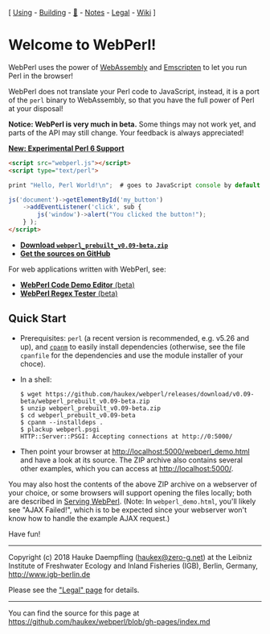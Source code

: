 
\[ [Using](using.html) -
[Building](building.html) -
[🦋](perl6.html) -
[Notes](notes.html) -
[Legal](legal.html) -
[Wiki](https://github.com/haukex/webperl/wiki) \]

Welcome to WebPerl!
===================


WebPerl uses the power of [WebAssembly](https://webassembly.org/) and
[Emscripten](http://emscripten.org/) to let you run Perl in the browser!

WebPerl does not translate your Perl code to JavaScript, instead, it is
a port of the `perl` binary to WebAssembly, so that you have the full
power of Perl at your disposal!

**Notice: WebPerl is very much in beta.**
Some things may not work yet, and parts of the API may still change.
Your feedback is always appreciated!

[**New: Experimental Perl 6 Support**](perl6.html)

```html
<script src="webperl.js"></script>
<script type="text/perl">

print "Hello, Perl World!\n";  # goes to JavaScript console by default

js('document')->getElementById('my_button')
	->addEventListener('click', sub {
		js('window')->alert("You clicked the button!");
	} );
</script>
```

- [**Download `webperl_prebuilt_v0.09-beta.zip`**](https://github.com/haukex/webperl/releases/download/v0.09-beta/webperl_prebuilt_v0.09-beta.zip)
- [**Get the sources on GitHub**](https://github.com/haukex/webperl)

For web applications written with WebPerl, see:

- [**WebPerl Code Demo Editor** (beta)](democode/index.html)
- [**WebPerl Regex Tester** (beta)](regex.html)


Quick Start
-----------

- Prerequisites: `perl` (a recent version is recommended, e.g. v5.26 and up),
  and [`cpanm`](https://metacpan.org/pod/App::cpanminus) to easily install
  dependencies (otherwise, see the file `cpanfile` for the dependencies and
  use the module installer of your choce).

- In a shell:
  
      $ wget https://github.com/haukex/webperl/releases/download/v0.09-beta/webperl_prebuilt_v0.09-beta.zip
      $ unzip webperl_prebuilt_v0.09-beta.zip
      $ cd webperl_prebuilt_v0.09-beta
      $ cpanm --installdeps .
      $ plackup webperl.psgi
      HTTP::Server::PSGI: Accepting connections at http://0:5000/

- Then point your browser at <http://localhost:5000/webperl_demo.html>
  and have a look at its source. The ZIP archive also contains several
  other examples, which you can access at <http://localhost:5000/>.

You may also host the contents of the above ZIP archive on a webserver of your
choice, or some browsers will support opening the files locally; both are
described in [Serving WebPerl](using.html#serving-webperl).
(Note: In `webperl_demo.html`, you'll likely see "AJAX Failed!", which is to be
expected since your webserver won't know how to handle the example AJAX request.)

Have fun!


***

Copyright (c) 2018 Hauke Daempfling (haukex@zero-g.net)
at the Leibniz Institute of Freshwater Ecology and Inland Fisheries (IGB),
Berlin, Germany, <http://www.igb-berlin.de>

Please see the ["Legal" page](legal.html) for details.

***

You can find the source for this page at
<https://github.com/haukex/webperl/blob/gh-pages/index.md>


